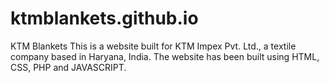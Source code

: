 # ktmblankets.github.io
KTM Blankets
This is a website built for KTM Impex Pvt. Ltd., a textile company based in Haryana, India.
The website has been built using HTML, CSS, PHP and JAVASCRIPT.
